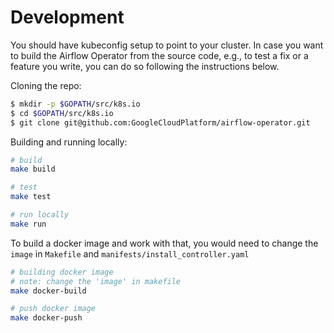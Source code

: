 # Development
You should have kubeconfig setup to point to your cluster.
In case you want to build the Airflow Operator from the source code, e.g., to test a fix or a feature you write, you can do so following the instructions below.

Cloning the repo:
```bash
$ mkdir -p $GOPATH/src/k8s.io
$ cd $GOPATH/src/k8s.io
$ git clone git@github.com:GoogleCloudPlatform/airflow-operator.git
```

Building and running locally:
```bash
# build
make build

# test
make test

# run locally
make run
```

To build a docker image and work with that, you would need to change the `image` in `Makefile` and `manifests/install_controller.yaml`
```bash
# building docker image
# note: change the 'image' in makefile
make docker-build

# push docker image
make docker-push
```
